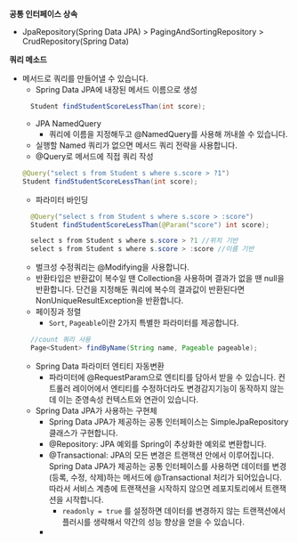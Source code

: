 **공통 인터페이스 상속**
* JpaRepository(Spring Data JPA) > PagingAndSortingRepository > CrudRepository(Spring Data)

**쿼리 메소드**
* 메서드로 쿼리를 만들어낼 수 있습니다.
  * Spring Data JPA에 내장된 메서드 이름으로 생성
  ```java
    Student findStudentScoreLessThan(int score);
    ```
  * JPA NamedQuery
    * 쿼리에 이름을 지정해두고 @NamedQuery를 사용해 꺼내쓸 수 있습니다.
  * 실행할 Named 쿼리가 없으면 메서드 쿼리 전략을 사용합니다.
  * @Query로 메서드에 직접 쿼리 작성
  ```java
  @Query("select s from Student s where s.score > ?1")
  Student findStudentScoreLessThan(int score);
  ```
  * 파라미터 바인딩
  ```java
    @Query("select s from Student s where s.score > :score")
    Student findStudentScoreLessThan(@Param("score") int score);
  
    select s from Student s where s.score > ?1 //위치 기반
    select s from Student s where s.score > :score //이름 기반
  ```
  * 벌크성 수정쿼리는 @Modifying을 사용합니다.
  * 반환타입은 반환값이 복수일 땐 Collection을 사용하며 결과가 없을 땐 null을 반환합니다.
  단건을 지정해둔 쿼리에 복수의 결과값이 반환된다면 NonUniqueResultException을 반환합니다.
  * 페이징과 정렬
    * `Sort`, `Pageable`이란 2가지 특별한 파라미터를 제공합니다.
  ```java
    //count 쿼리 사용
    Page<Student> findByName(String name, Pageable pageable);
  ```
  * Spring Data 파라미터 엔티티 자동변환
    * 파라미터에 @RequestParam으로 엔티티를 담아서 받을 수 있습니다. 컨트롤러 레이어에서 엔티티를 수정하더라도
    변경감지기능이 동작하지 않는데 이는 준영속성 컨텍스트와 연관이 있습니다.
  * Spring Data JPA가 사용하는 구현체
    * Spring Data JPA가 제공하는 공통 인터페이스는 SimpleJpaRepository 클래스가 구현합니다.
    * @Repository: JPA 예외를 Spring이 추상화한 예외로 변환합니다.
    * @Transactional: JPA의 모든 변경은 트랜잭션 안에서 이루어집니다. Spring Data JPA가 제공하는 공통 인터페이스를 사용하면
    데이터를 변경(등록, 수정, 삭제)하는 메서드에 @Transactional 처리가 되어있습니다. 따라서 서비스 계층에 트랜잭션을 시작하지 
    않으면 레포지토리에서 트랜잭션을 시작합니다. 
      * `readonly = true` 를 설정하면 데이터를 변경하지 않는 트랜잭션에서 플러시를 생략해서 약간의 성능 향상을 얻을 수 있습니다.
    * 

